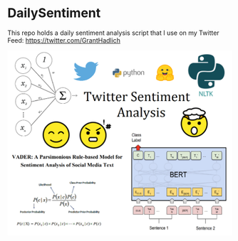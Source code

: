 # DailySentiment

This repo holds a daily sentiment analysis script that I use on my Twitter Feed:
https://twitter.com/GrantHadlich

![Sentiment Analysis](data/logo.png)
